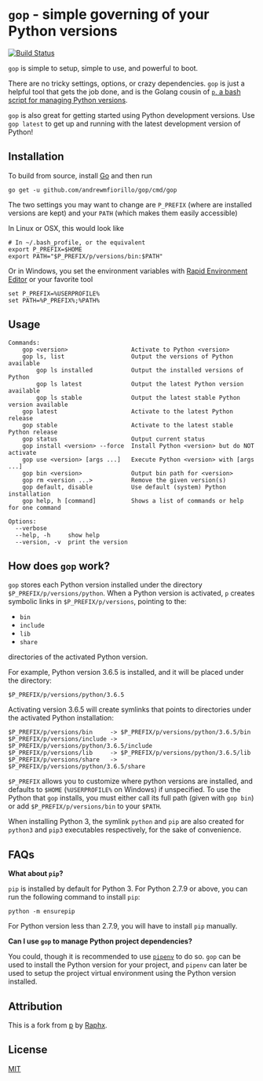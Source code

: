 # `gop` - simple governing of your Python versions

[![Build Status](https://travis-ci.org/andrewmfiorillo/gop.svg?branch=master)](https://travis-ci.org/andrewmfiorillo/gop)


`gop` is simple to setup, simple to use, and powerful to boot.

There are no tricky settings, options, or crazy dependencies. `gop` is just a helpful tool that gets the job done, and is the Golang cousin of [`p`, a bash script for managing Python versions](https://github.com/Raphx/p).

`gop` is also great for getting started using Python development versions. Use `gop latest` to get up and running with the latest development version of Python!

## Installation

To build from source, install [Go](https://golang.org/) and then run

```shell
go get -u github.com/andrewmfiorillo/gop/cmd/gop
```


The two settings you may want to change are `P_PREFIX` (where are installed versions are kept) and your `PATH` (which makes them easily accessible)

In Linux or OSX, this would look like

```shell
# In ~/.bash_profile, or the equivalent
export P_PREFIX=$HOME
export PATH="$P_PREFIX/p/versions/bin:$PATH"
```

Or in Windows, you set the environment variables with [Rapid Environment Editor](https://www.rapidee.com/en/about) or your favorite tool

```batch
set P_PREFIX=%USERPROFILE%
set PATH=%P_PREFIX%;%PATH%
```

## Usage

```
Commands:
    gop <version>                  Activate to Python <version>
    gop ls, list                   Output the versions of Python available
        gop ls installed           Output the installed versions of Python
        gop ls latest              Output the latest Python version available
        gop ls stable              Output the latest stable Python version available
    gop latest                     Activate to the latest Python release
    gop stable                     Activate to the latest stable Python release
    gop status                     Output current status
    gop install <version> --force  Install Python <version> but do NOT activate
    gop use <version> [args ...]   Execute Python <version> with [args ...]
    gop bin <version>              Output bin path for <version>
    gop rm <version ...>           Remove the given version(s)
    gop default, disable           Use default (system) Python installation
    gop help, h [command]          Shows a list of commands or help for one command

Options:
  --verbose
  --help, -h     show help
  --version, -v  print the version

```

<!-- ### `gop`

Executing `gop` without any arguments displays a list of installed Python versions, and the current activated version.

```
$ p

    2.7.14
    3.3.4
  ο 3.6.5
```

### `p ls [latest|stable]`

List available Python versions. If `latest` or `stable` is supplied, show only the corresponding version.

```
$ p ls

# --snip--

    2.7.12
    2.7.13
    2.7.14
    3.0.1
    3.1.1
    3.1.2
    3.1.3
    3.1.4
    3.1.5
    3.2.1
    3.2.2
    3.2.3
    3.2.4
    3.2.5
    3.2.6
    3.3.0

# --snip--
```

### `p [<version>|latest|stable]`

Activate, or install the specified Python version if not already installed. `latest` and `stable` can be used to quickly install the latest or latest stable version respectively.

```
$ p 3.3.4

     install : Python-3.3.4
       fetch : https://www.python.org/ftp/python/3.3.4/Python-3.3.4.tgz
   configure : 3.3.4
     compile : 3.3.4

  Success: Installed Python 3.3.4!
```

### `p status`

Show the version, bin path, and status of current activated Python version.

```
$ p status
     version : 3.6.5
         bin : /home/raphx/.python/p/versions/python/3.6.5/bin/python
      latest : no
      stable : yes
```

### `p use`

Quickly use the specified version to execute a one-off command, even when the version is not activated.

```
$ p use 2.7.14 -c "import sys; print sys.version"
2.7.14 (default, Apr  5 2018, 22:47:52)
[GCC 7.3.1 20180312]
```

### `p bin`

Output the bin path for the current activated Python version.

```
$ p bin
/home/raphx/.python/p/versions/python/3.6.5/bin/python
```

### `p rm`

Remove an installed Python version. Multiple versions can also be provided using space as delimiter. The `rm` subcommand also accepts `stable` and `latest` identifier.

```
$ p rm 2.7.14
      remove : 2.7.14

  Success: Removed Python 2.7.14!
```

### `p default`

Remove the Python symlink created by `p`, thereby reverting to use the default or system installed Python, if there are any. For instance, I have a system Python with version 3.6.5:

```
$ p default
    activate : default

  Success: Now using default system Python!
``` -->

## How does `gop` work?

`gop` stores each Python version installed under the directory `$P_PREFIX/p/versions/python`. When a Python version is activated, `p` creates symbolic links in `$P_PREFIX/p/versions`, pointing to the:

 - `bin`
 - `include`
 - `lib`
 - `share`

directories of the activated Python version.

For example, Python version 3.6.5 is installed, and it will be placed under the directory:

```
$P_PREFIX/p/versions/python/3.6.5
```

Activating version 3.6.5 will create symlinks that points to directories under the activated Python installation:

```
$P_PREFIX/p/versions/bin     -> $P_PREFIX/p/versions/python/3.6.5/bin
$P_PREFIX/p/versions/include -> $P_PREFIX/p/versions/python/3.6.5/include
$P_PREFIX/p/versions/lib     -> $P_PREFIX/p/versions/python/3.6.5/lib
$P_PREFIX/p/versions/share   -> $P_PREFIX/p/versions/python/3.6.5/share
```

`$P_PREFIX` allows you to customize where python versions are installed, and defaults to `$HOME` (`%USERPROFILE%` on Windows) if unspecified. To use the Python that `gop` installs, you must either call its full path (given with `gop bin`) or add `$P_PREFIX/p/versions/bin` to your `$PATH`.

When installing Python 3, the symlink `python` and `pip` are also created for `python3` and `pip3` executables respectively, for the sake of convenience.

## FAQs

**What about `pip`?**

`pip` is installed by default for Python 3. For Python 2.7.9 or above, you can run the following command to install `pip`:

```
python -m ensurepip
```

For Python version less than 2.7.9, you will have to install `pip` manually.

**Can I use `gop` to manage Python project dependencies?**

You could, though it is recommended to use [`pipenv`](https://docs.pipenv.org/) to do so. `gop` can be used to install the Python version for your project, and `pipenv` can later be used to setup the project virtual environment using the Python version installed.

## Attribution

This is a fork from [p](https://github.com/Raphx/p) by [Raphx](https://github.com/Raphx).

## License

[MIT](LICENSE)
